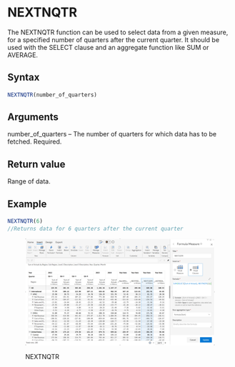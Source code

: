 # NEXTNQTR

The NEXTNQTR function can be used to select data from a given measure, for a specified number of quarters after the current quarter. It should be used with the SELECT clause and an aggregate function like SUM or AVERAGE.&#x20;

## Syntax

```javascript
NEXTNQTR(number_of_quarters)
```

## Arguments

number\_of\_quarters – The number of quarters for which data has to be fetched. Required.

## Return value

Range of data.

## Example

```javascript
NEXTNQTR(6) 
//Returns data for 6 quarters after the current quarter
```

<figure><img src="../../.gitbook/assets/image (3) (1) (1) (1) (1) (1) (1) (1) (1) (1) (1) (1) (1) (1) (1) (1) (1) (1) (1) (1).png" alt=""><figcaption><p>NEXTNQTR</p></figcaption></figure>
